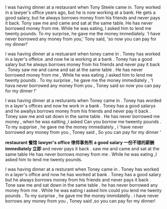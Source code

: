 I was having dinner at a restaurant when Tony Steele came in. Tony worked in a lawyer's office years ago, but he is now working at a bank. He gets a good salary, but he always borrows money from his friends and never pays it back. Tony saw me and came and sat at the same table. He has never borrowed money from me. While he was eating, I asked him to lend me twenty pounds. To my surprise, he gave me the money immediately. 'I have never borrowed any money from you,' Tony said, 'so now you can pay for my dinner!'

































I was having dinner at a restuarant when toney came in . Toney has worked in a layer's offeice .and now he ia working at a bank . Toney has a good salary but he always borrows money from his friends and never pay it back . Toney saw me and came and sat at the same table . He has never borrowed money from me , While he was eating ,I asked him to lend me twenty pounds . To my surprise , he gave me the money immediately , 'I hava never borrowed any money from you , Toney said so now you can pay for my dinner !'












































I was having dinner at a resturants when Toney came in .
 Toney has worded in a layer's offices and now he work in a bank .
  Toney has a good salarys and he awallys borrows money from his friends and never pay it back .
   Toney saw me and sat down in the same table .
    He has never borrowed me money , 
    when he was eatting ,I asked Can you borrow me tweenty pounds . 
    To my supprise , he gave me the money immediately ,
     i 'have never borrowed any money from you , Toney said , So you can pay for my dinner '




**restaurant 餐馆**
  **lawyer's office 律师事务所**
  **a good salary 一份不错的薪酬**
  **immediately 立即**
  and never pays it back .
  saw me and came and sat at the same table
  He has never borrows money from me .
  While he was eating ,I asked him to lend me twenty pounds.
  
  

I was having dinner at a resturant when Toney came in . Toney has worked in a layer's office and now he has worked at bank . Toney has a good salary but he always borrows money from his friends and never pays it back . Tone saw me and sat down in the same table . he has never borrowed any money from me . While he was eating i asked him could you lend me twenty pounds . To my surprise , he gave me the money immidatelly .  i have never borrows any money from you , Toney said ,so you can pay for my dinner! 
































                                  















